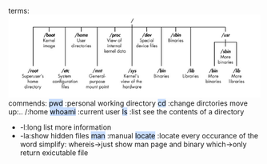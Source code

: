 terms:
![upgit_20220820_1660959457.png](https://raw.githubusercontent.com/leoparin/myObsidianPic/main/2022/08/upgit_20220820_1660959457.png)
commends:
<mark style="background: #ADCCFFA6;">pwd</mark> :personal working directory
<mark style="background: #ADCCFFA6;">cd</mark> :change dirctories
move up:..
/:home
<mark style="background: #ADCCFFA6;">whoami</mark> :current user
<mark style="background: #ADCCFFA6;">ls</mark> :list see the contents of a directory
   - -l:long list more information
   - -la:show hidden files
<mark style="background: #ADCCFFA6;">man</mark> :manual 
<mark style="background: #ADCCFFA6;">locate</mark> :locate every occurance of the word
simplify:
	whereis->just show man page and binary
	which->only return exicutable file 



